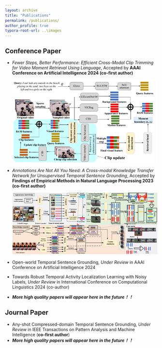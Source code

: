 ```yaml
---
layout: archive
title: "Publications"
permalink: /publications/
author_profile: true
typora-root-url: ..\images
---
```


## Conference Paper

- <a href="https://drive.google.com/file/d/1jufk_sC70F6D5DntaKtAS2WPHDqn-NtS/view?usp=drive_link" style="text-decoration: none;">*Fewer Steps, Better Performance: Efficient Cross-Modal Clip Trimming for Video Moment Retrieval Using Language*, Accepted by **AAAI Conference on Artificial Intelligence 2024 (co-first author)**</a>

  ![](..\images\1703299998853.png)

  

- <a href="https://aclanthology.org/2023.findings-emnlp.583.pdf" style="text-decoration: none;">*Annotations Are Not All You Need: A Cross-modal Knowledge Transfer Network for Unsupervised Temporal Sentence Grounding*, Accepted by **Findings of Empirical Methods in Natural Language Processing 2023 (co-first author)**</a>

  ![](..\images\CMKT.png)

  

- Open-world Temporal Sentence Grounding, *Under Review* in AAAI Conference on Artificial Intelligence 2024
  <br>
  
- Towards Robust Temporal Activity Localization Learning with Noisy Labels, *Under Review* in International Conference on Computational Linguistics 2024 (co-author)
  <br>
  
- ***More high quality papers will appear here in the future！！***

## Journal Paper

- Any-shot Compressed-domain Temporal Sentence Grounding, *Under Review* in IEEE Transactions on Pattern Analysis and Machine Intelligence (**co-first author**)
  <br>
- ***More high quality papers will appear here in the future！！***
  <br>



